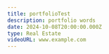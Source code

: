 ```yaml
---
title: portfolioTest
description: portfolio words
date: 2024-10-08T20:00:00.000Z
type: Real Estate
videoURL: www.example.com
---
```

